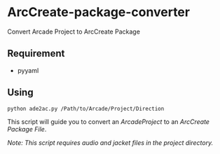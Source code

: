 # ArcCreate-package-converter
Convert Arcade Project to ArcCreate Package

## Requirement
- pyyaml

## Using
```shell
python ade2ac.py /Path/to/Arcade/Project/Direction
```
This script will guide you to convert an *ArcadeProject* to an *ArcCreate Package File*.

*Note: This script requires audio and jacket files in the project directory.*